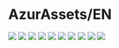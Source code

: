 # AzurAssets/EN
![](https://img.shields.io/badge/EN-9.2.169-blue?style=flat-square)
![](https://img.shields.io/badge/CV-642-blue?style=flat-square)
![](https://img.shields.io/badge/L2D-727-blue?style=flat-square)
![](https://img.shields.io/badge/PIC-24-blue?style=flat-square)
![](https://img.shields.io/badge/BGM-26-blue?style=flat-square)
![](https://img.shields.io/badge/CIPHER-59-blue?style=flat-square)
![](https://img.shields.io/badge/MANGA-91-blue?style=flat-square)
![](https://img.shields.io/badge/PAINTING-374-blue?style=flat-square)
![](https://img.shields.io/badge/DORM-189-blue?style=flat-square)
![](https://img.shields.io/badge/MAP-22-blue?style=flat-square)
